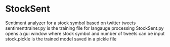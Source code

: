 # StockSent
Sentiment analyzer for a stock symbol based on twitter tweets
sentimenttrainer.py is the training file for langauge processing
StockSent.py opens a gui window where stock symbol and number of tweets can be input
stock.pickle is the trained model saved in a pickle file
